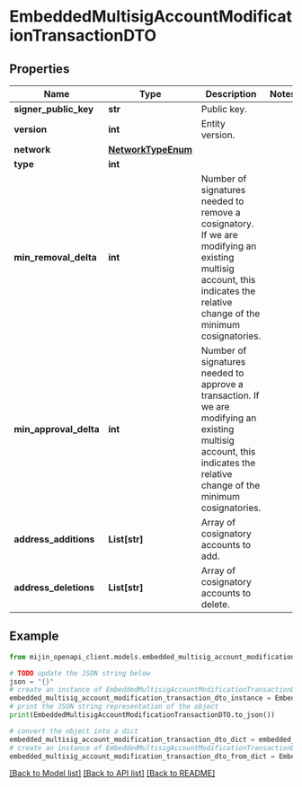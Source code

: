 # EmbeddedMultisigAccountModificationTransactionDTO


## Properties

Name | Type | Description | Notes
------------ | ------------- | ------------- | -------------
**signer_public_key** | **str** | Public key. | 
**version** | **int** | Entity version. | 
**network** | [**NetworkTypeEnum**](NetworkTypeEnum.md) |  | 
**type** | **int** |  | 
**min_removal_delta** | **int** | Number of signatures needed to remove a cosignatory. If we are modifying an existing multisig account, this indicates the relative change of the minimum cosignatories.  | 
**min_approval_delta** | **int** | Number of signatures needed to approve a transaction. If we are modifying an existing multisig account, this indicates the relative change of the minimum cosignatories.  | 
**address_additions** | **List[str]** | Array of cosignatory accounts to add. | 
**address_deletions** | **List[str]** | Array of cosignatory accounts to delete. | 

## Example

```python
from mijin_openapi_client.models.embedded_multisig_account_modification_transaction_dto import EmbeddedMultisigAccountModificationTransactionDTO

# TODO update the JSON string below
json = "{}"
# create an instance of EmbeddedMultisigAccountModificationTransactionDTO from a JSON string
embedded_multisig_account_modification_transaction_dto_instance = EmbeddedMultisigAccountModificationTransactionDTO.from_json(json)
# print the JSON string representation of the object
print(EmbeddedMultisigAccountModificationTransactionDTO.to_json())

# convert the object into a dict
embedded_multisig_account_modification_transaction_dto_dict = embedded_multisig_account_modification_transaction_dto_instance.to_dict()
# create an instance of EmbeddedMultisigAccountModificationTransactionDTO from a dict
embedded_multisig_account_modification_transaction_dto_from_dict = EmbeddedMultisigAccountModificationTransactionDTO.from_dict(embedded_multisig_account_modification_transaction_dto_dict)
```
[[Back to Model list]](../README.md#documentation-for-models) [[Back to API list]](../README.md#documentation-for-api-endpoints) [[Back to README]](../README.md)


